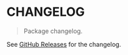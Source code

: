 # CHANGELOG

> Package changelog.

See [GitHub Releases](https://github.com/stdlib-js/stats-base-dists-cauchy-entropy/releases) for the changelog.